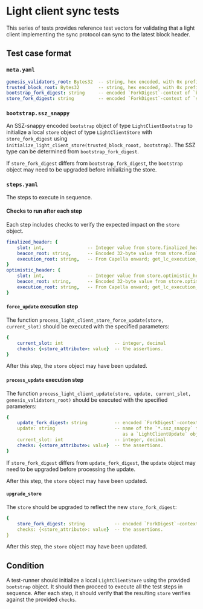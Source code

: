 # Light client sync tests

This series of tests provides reference test vectors for validating that a light
client implementing the sync protocol can sync to the latest block header.

## Test case format

### `meta.yaml`

```yaml
genesis_validators_root: Bytes32  -- string, hex encoded, with 0x prefix
trusted_block_root: Bytes32       -- string, hex encoded, with 0x prefix
bootstrap_fork_digest: string     -- encoded `ForkDigest`-context of `bootstrap`
store_fork_digest: string         -- encoded `ForkDigest`-context of `store` object being tested
```

### `bootstrap.ssz_snappy`

An SSZ-snappy encoded `bootstrap` object of type `LightClientBootstrap` to
initialize a local `store` object of type `LightClientStore` with
`store_fork_digest` using
`initialize_light_client_store(trusted_block_rooot, bootstrap)`. The SSZ type
can be determined from `bootstrap_fork_digest`.

If `store_fork_digest` differs from `bootstrap_fork_digest`, the `bootstrap`
object may need to be upgraded before initializing the store.

### `steps.yaml`

The steps to execute in sequence.

#### Checks to run after each step

Each step includes checks to verify the expected impact on the `store` object.

```yaml
finalized_header: {
    slot: int,                -- Integer value from store.finalized_header.beacon.slot
    beacon_root: string,      -- Encoded 32-byte value from store.finalized_header.beacon.hash_tree_root()
    execution_root: string,   -- From Capella onward; get_lc_execution_root(store.finalized_header)
}
optimistic_header: {
    slot: int,                -- Integer value from store.optimistic_header.beacon.slot
    beacon_root: string,      -- Encoded 32-byte value from store.optimistic_header.beacon.hash_tree_root()
    execution_root: string,   -- From Capella onward; get_lc_execution_root(store.optimistic_header)
}
```

#### `force_update` execution step

The function `process_light_client_store_force_update(store, current_slot)`
should be executed with the specified parameters:

```yaml
{
    current_slot: int                   -- integer, decimal
    checks: {<store_attribute>: value}  -- the assertions.
}
```

After this step, the `store` object may have been updated.

#### `process_update` execution step

The function
`process_light_client_update(store, update, current_slot, genesis_validators_root)`
should be executed with the specified parameters:

```yaml
{
    update_fork_digest: string          -- encoded `ForkDigest`-context of `update`
    update: string                      -- name of the `*.ssz_snappy` file to load
                                           as a `LightClientUpdate` object
    current_slot: int                   -- integer, decimal
    checks: {<store_attribute>: value}  -- the assertions.
}
```

If `store_fork_digest` differs from `update_fork_digest`, the `update` object
may need to be upgraded before processing the update.

After this step, the `store` object may have been updated.

#### `upgrade_store`

The `store` should be upgraded to reflect the new `store_fork_digest`:

```yaml
{
    store_fork_digest: string           -- encoded `ForkDigest`-context of `store`
    checks: {<store_attribute>: value}  -- the assertions.
}
```

After this step, the `store` object may have been updated.

## Condition

A test-runner should initialize a local `LightClientStore` using the provided
`bootstrap` object. It should then proceed to execute all the test steps in
sequence. After each step, it should verify that the resulting `store` verifies
against the provided `checks`.
